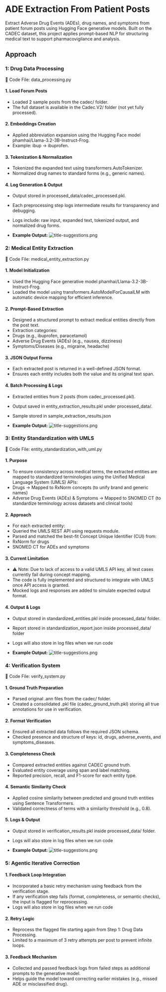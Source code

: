 # ADE Extraction From Patient Posts
Extract Adverse Drug Events (ADEs), drug names, and symptoms from patient forum posts using Hugging Face generative models. Built on the CADEC dataset, this project applies prompt-based NLP for structuring medical text to support pharmacovigilance and analysis.


## Approach

### 1:  Drug Data Processing
📁 Code File: data_processing.py

#### 1. Load Forum Posts

* Loaded 2 sample posts from the cadec/ folder.
* The full dataset is available in the Cadec.V2/ folder (not yet fully processed).

#### 2. Embeddings Creation

* Applied abbreviation expansion using the Hugging Face model phamhai/Llama-3.2-3B-Instruct-Frog.
* Example: ibup → ibuprofen.

#### 3. Tokenization & Normalization

* Tokenized the expanded text using transformers.AutoTokenizer.
* Normalized drug names to standard forms (e.g., generic names).

#### 4. Log Generation & Output

* Output stored in processed_data/cadec_processed.pkl.
* Each preprocessing step logs intermediate results for transparency and debugging.
* Logs include: raw input, expanded text, tokenized output, and normalized drug forms.

* **Example Output:**
![title-suggestions.png](images/data_processing.png)


### 2:  Medical Entity Extraction
📁 Code File: medical_entity_extraction.py

#### 1. Model Initialization

* Used the Hugging Face generative model phamhai/Llama-3.2-3B-Instruct-Frog.
* Loaded the model using transformers.AutoModelForCausalLM with automatic device mapping for efficient inference.

#### 2. Prompt-Based Extraction

* Designed a structured prompt to extract medical entities directly from the post text.
* Extraction categories:
* Drugs (e.g., ibuprofen, paracetamol)
* Adverse Drug Events (ADEs) (e.g., nausea, dizziness)
* Symptoms/Diseases (e.g., migraine, headache)

#### 3. JSON Output Forma

* Each extracted post is returned in a well-defined JSON format.
* Ensures each entity includes both the value and its original text span.

#### 4. Batch Processing & Logs

* Extracted entities from 2 posts (from cadec_processed.pkl).
* Output saved in entity_extraction_results.pkl under processed_data/.
* Sample stored in sample_extraction_results.json


* **Example Output:**
![title-suggestions.png](images/medical_entity.png)


### 3: Entity Standardization with UMLS
📁 Code File: entity_standardization_with_uml.py

#### 1. Purpose
* To ensure consistency across medical terms, the extracted entities are mapped to standardized terminologies using the Unified Medical Language System (UMLS) APIs:
* Drugs → Mapped to RxNorm concepts (to unify brand and generic names)
* Adverse Drug Events (ADEs) & Symptoms → Mapped to SNOMED CT (to standardize terminology across datasets and clinical tools)

#### 2. Approach
* For each extracted entity:
* Queried the UMLS REST API using requests module.
* Parsed and matched the best-fit Concept Unique Identifier (CUI) from:
* RxNorm for drugs
* SNOMED CT for ADEs and symptoms

#### 3. Current Limitation
* ⚠️ Note: Due to lack of access to a valid UMLS API key, all test cases currently fail during concept mapping.
* The code is fully implemented and structured to integrate with UMLS once API access is granted.
* Mocked logs and responses are added to simulate expected output format.

#### 4. Output & Logs
* Output stored in standardized_entities.pkl inside processed_data/ folder.
* Report stored in standardization_report.json inside processed_data/ folder
* Logs will also store in log files when we run code

* **Example Output:**
![title-suggestions.png](images/entity_strandradization_uml.png)


### 4: Verification System
📁 Code File: verify_system.py

#### 1. Ground Truth Preparation
* Parsed original .ann files from the cadec/ folder.
* Created a consolidated .pkl file (cadec_ground_truth.pkl) storing all true annotations for use in verification.

#### 2. Format Verification
* Ensured all extracted data follows the required JSON schema.
* Checked presence and structure of keys: id, drugs, adverse_events, and symptoms_diseases.

#### 3. Completeness Check
* Compared extracted entities against CADEC ground truth.
* Evaluated entity coverage using span and label matching.
* Reported precision, recall, and F1-score for each entity type.

#### 4. Semantic Similarity Check
* Applied cosine similarity between predicted and ground truth entities using Sentence Transformers.
* Validated correctness of terms with a similarity threshold (e.g., 0.8).

#### 5. Logs & Output
* Output stored in verification_results.pkl inside processed_data/ folder.
* Logs will also store in log files when we run code

* **Example Output:**
![title-suggestions.png](images/verify.png)


### 5: Agentic Iterative Correction

#### 1. Feedback Loop Integration
* Incorporated a basic retry mechanism using feedback from the verification stage.
* If any verification step fails (format, completeness, or semantic checks), the input is flagged for reprocessing.
* Logs will also store in log files when we run code

#### 2. Retry Logic
* Reprocess the flagged file starting again from Step 1: Drug Data Processing.
* Limited to a maximum of 3 retry attempts per post to prevent infinite loops.

#### 3. Feedback Mechanism
* Collected and passed feedback logs from failed steps as additional prompts to the generative model.
* Helps guide the model toward correcting earlier mistakes (e.g., missed ADE or misclassified drug).